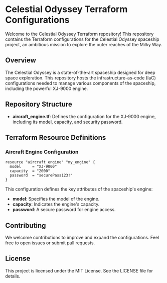 # Celestial Odyssey Terraform Configurations

Welcome to the Celestial Odyssey Terraform repository! This repository contains the Terraform configurations for the Celestial Odyssey spaceship project, an ambitious mission to explore the outer reaches of the Milky Way.

## Overview

The Celestial Odyssey is a state-of-the-art spaceship designed for deep space exploration. This repository hosts the infrastructure-as-code (IaC) configurations needed to manage various components of the spaceship, including the powerful XJ-9000 engine.

## Repository Structure

- **aircraft_engine.tf**: Defines the configuration for the XJ-9000 engine, including its model, capacity, and security password.

## Terraform Resource Definitions

### Aircraft Engine Configuration

```hcl
resource "aircraft_engine" "my_engine" {
  model     = "XJ-9000"
  capacity  = "2000"
  password  = "securePass123!"
}
```

This configuration defines the key attributes of the spaceship's engine:
- **model**: Specifies the model of the engine.
- **capacity**: Indicates the engine's capacity.
- **password**: A secure password for engine access.

## Contributing

We welcome contributions to improve and expand the configurations. Feel free to open issues or submit pull requests.

## License

This project is licensed under the MIT License. See the LICENSE file for details.
